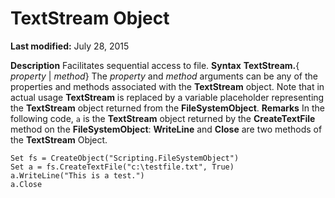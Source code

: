 
# TextStream Object

 **Last modified:** July 28, 2015


 **Description**
Facilitates sequential access to file.
 **Syntax**
 **TextStream.**{ _property_ | _method_}
The  _property_ and _method_ arguments can be any of the properties and methods associated with the **TextStream** object. Note that in actual usage **TextStream** is replaced by a variable placeholder representing the **TextStream** object returned from the **FileSystemObject**.
 **Remarks**
In the following code,  `a` is the **TextStream** object returned by the **CreateTextFile** method on the **FileSystemObject**:
 **WriteLine** and **Close** are two methods of the **TextStream** Object.



```
Set fs = CreateObject("Scripting.FileSystemObject")
Set a = fs.CreateTextFile("c:\testfile.txt", True)
a.WriteLine("This is a test.")
a.Close

```

